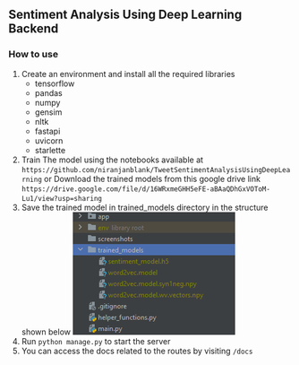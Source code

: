## Sentiment Analysis Using Deep Learning Backend
### How to use
1. Create an environment and install all the required libraries
   * tensorflow
   * pandas
   * numpy
   * gensim
   * nltk
   * fastapi
   * uvicorn
   * starlette
2. Train The model using the notebooks available at `https://github.com/niranjanblank/TweetSentimentAnalysisUsingDeepLearning`
    or
    Download the trained models from this google drive link `https://drive.google.com/file/d/16WRxmeGHH5eFE-aBAaQDhGxVOToM-Lu1/view?usp=sharing`
3. Save the trained model in trained_models directory in the structure shown below
    ![Folder Structure](screenshots/file_structure.png)
4. Run `python manage.py` to start the server
5. You can access the docs related to the routes by visiting `/docs`
